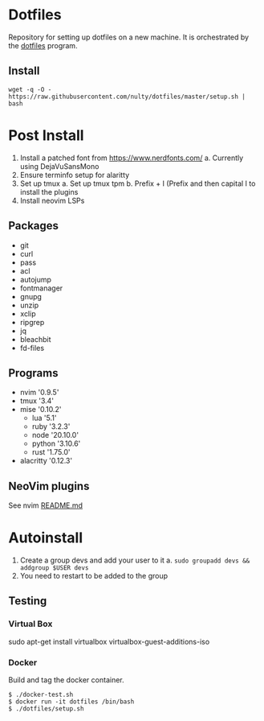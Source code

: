 # Dotfiles

Repository for setting up dotfiles on a new machine. It is orchestrated by the [dotfiles](https://github.com/rhysd/dotfiles) program.

## Install

```
wget -q -O - https://raw.githubusercontent.com/nulty/dotfiles/master/setup.sh | bash
```

# Post Install
1. Install a patched font from https://www.nerdfonts.com/
  a. Currently using DejaVuSansMono
2. Ensure terminfo setup for alaritty
3. Set up tmux
  a. Set up tmux tpm
  b. Prefix + I (Prefix and then capital I to install the plugins
4. Install neovim LSPs



## Packages
  - git
  - curl
  - pass
  - acl
  - autojump
  - fontmanager
  - gnupg
  - unzip
  - xclip
  - ripgrep
  - jq
  - bleachbit
  - fd-files

## Programs
 - nvim '0.9.5'
 - tmux '3.4'
 - mise '0.10.2'
   * lua '5.1'
   * ruby '3.2.3'
   * node '20.10.0'
   * python '3.10.6'
   * rust '1.75.0'
 - alacritty '0.12.3'
     

## NeoVim plugins

See nvim [README.md](nvim/README.md)

# Autoinstall

 1. Create a group devs and add your user to it
     a. `sudo groupadd devs && addgroup $USER devs`
 2. You need to restart to be added to the group

## Testing 


### Virtual Box
sudo apt-get install virtualbox virtualbox-guest-additions-iso

### Docker

Build and tag the docker container.
```shell
$ ./docker-test.sh
$ docker run -it dotfiles /bin/bash
$ ./dotfiles/setup.sh

```

